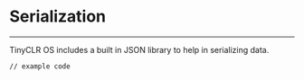 # Serialization
---
TinyCLR OS includes a built in JSON library to help in serializing data.

```
// example code
```
